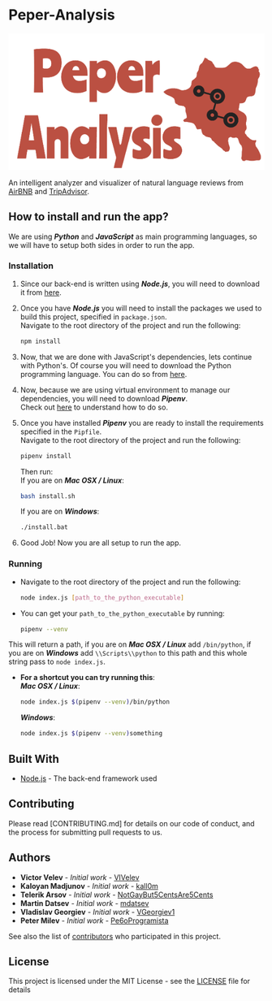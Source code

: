 # Peper-Analysis

![Peper-Analysis_logo](./public/img/logo10.png)

An intelligent analyzer and visualizer of natural language reviews from [AirBNB](https://www.airbnb.com) and [TripAdvisor](https://www.tripadvisor.com).

## How to install and run the app?

We are using ***Python*** and ***JavaScript*** as main programming languages, so we will have to setup both sides in order
to run the app.

### Installation

1) Since our back-end is written using ***Node.js***, you will need to download it from [here](https://nodejs.org/en/).

2) Once you have ***Node.js*** you will need to install the packages we used to build this project, specified in `package.json`.
<br>Navigate to the root directory of the project and run the following:
    ```bash
    npm install
    ```

3) Now, that we are done with JavaScript's dependencies, lets continue with Python's.
Of course you will need to download the Python programming language. You can do so from [here](https://www.python.org/downloads/release/python-372/).

4) Now, because we are using virtual environment to manage our dependencies, you will need to download ***Pipenv***.
<br> Check out [here](https://pipenv.readthedocs.io/en/latest/install/#installing-pipenv) to understand how to do so.

5) Once you have installed ***Pipenv*** you are ready to install the requirements specified in the `Pipfile`.
<br>Navigate to the root directory of the project and run the following:
    ```bash
    pipenv install
    ```
    Then run:<br>
    If you are on ***Mac OSX / Linux***:
    ```bash
    bash install.sh
    ```
    If you are on ***Windows***:
    ```bash
    ./install.bat
    ```

6) Good Job! Now you are all setup to run the app.

### Running

* Navigate to the root directory of the project and run the following:
    ```bash
    node index.js [path_to_the_python_executable]
    ```

* You can get your `path_to_the_python_executable` by running:
    ```bash
    pipenv --venv
    ```
This will return a path, if you are on ***Mac OSX / Linux*** add `/bin/python`, if you are on ***Windows*** add `\\Scripts\\python` to this path and this whole string pass to `node index.js`.

* **For a shortcut you can try running this**:
    <br>***Mac OSX / Linux***:
    ```bash
    node index.js $(pipenv --venv)/bin/python
    ```

    ***Windows***:
    ```bash
    node index.js $(pipenv --venv)something
    ```

## Built With

* [Node.js](https://nodejs.org/en/) - The back-end framework used

## Contributing

Please read [CONTRIBUTING.md] for details on our code of conduct, and the process for submitting pull requests to us.

## Authors

* **Victor Velev** - *Initial work* - [VIVelev](https://github.com/VIVelev)
* **Kaloyan Madjunov** - *Initial work* - [kall0m](https://github.com/kall0m)
* **Telerik Arsov** - *Initial work* - [NotGayBut5CentsAre5Cents](https://github.com/NotGayBut5CentsAre5Cents)
* **Martin Datsev** - *Initial work* - [mdatsev](https://github.com/mdatsev)
* **Vladislav Georgiev** - *Initial work* - [VGeorgiev1](https://github.com/VGeorgiev1)
* **Peter Milev** - *Initial work* - [Pe6oProgramista](https://github.com/Pe6oProgramista)


See also the list of [contributors](https://github.com/your/project/contributors) who participated in this project.

## License

This project is licensed under the MIT License - see the [LICENSE](LICENSE) file for details
